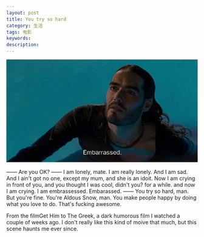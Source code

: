 ```yaml
---
layout: post
title: You try so hard
category: 生活
tags: 电影
keywords: 
description: 
---
```


![embarassed](/public/img/posts/take_hime_to_greek.jpg)

—— Are you OK?
—— I am lonely, mate. I am really lonely. And I am sad. And I ain't got no one, except my mum, and she is an idoit. Now I am crying in front of you, and you thought I was cool, didn't you? for a while. and now I am crying. I am embrassessed. Embarassed.
—— You try so hard, man. But you're fine. You're Aldous Snow, man. You make people happy by doing what you love to do. That's fucking awesome.

From the filmGet Him to The Greek, a dark humorous film I watched a couple of weeks ago. I don't really like this kind of moive that much, but this scene haunts me ever since.
